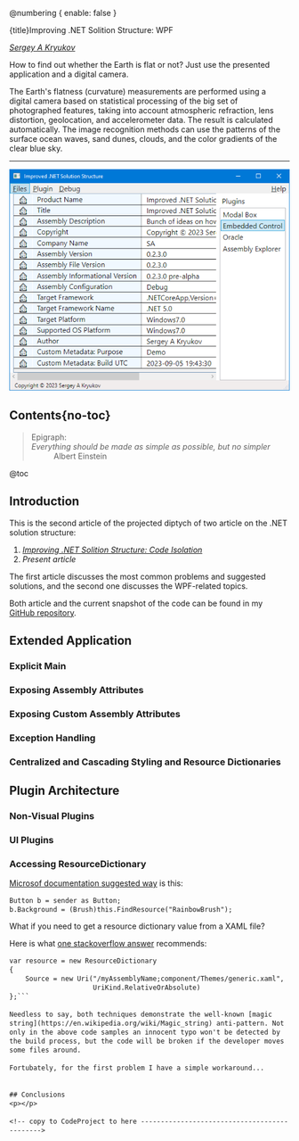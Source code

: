 ﻿@numbering {
    enable: false
}

{title}Improving .NET Solition Structure: WPF

[*Sergey A Kryukov*](https://www.SAKryukov.org)

How to find out whether the Earth is flat or not? Just use the presented application and a digital camera.

The Earth's flatness (curvature) measurements are performed using a digital camera based on statistical processing of the big set of photographed features, taking into account atmospheric refraction, lens distortion, geolocation, and accelerometer data. The result is calculated automatically. The image recognition methods can use the patterns of the surface ocean waves, sand dunes, clouds, and the color gradients of the clear blue sky.

<!-- <h2>Contents</h2> is not Markdown element, just to avoid adding it to TOC -->
<!-- change style in next line <ul> to <ul style="list-style-type: none"> -->
<!--
For CodeProject, makes sure there are no HTML comments in the area to past!


--> 
---
<!-- copy to CodeProject from here 
αβγδΔπ
------------------------------------------->
![Demo application](application.png)

## Contents{no-toc}


<blockquote id="epigraph" class="FQ"><div class="FQA">Epigraph:</div>
<dt><i>Everything should be made as simple as possible, but no simpler</i></dt>
<dd>Albert Einstein</dd>
</blockquote>

@toc

## Introduction

This is the second article of the projected diptych of two article on the .NET solution structure:

1. *[Improving .NET Solition Structure: Code Isolation](https://www.codeproject.com/???)*
2. *Present article*

The first article discusses the most common problems and suggested solutions, and the second one discusses the WPF-related topics.

Both article and the current snapshot of the code can be found in my [GitHub repository](https://github.com/SAKryukov/dotnet-solution-structure).

## Extended Application

### Explicit Main
### Exposing Assembly Attributes 
### Exposing Custom Assembly Attributes
### Exception Handling

### Centralized and Cascading Styling and Resource Dictionaries

## Plugin Architecture
### Non-Visual Plugins
### UI Plugins

### Accessing ResourceDictionary

[Microsof documentation suggested way](https://learn.microsoft.com/en-us/dotnet/desktop/wpf/systems/xaml-resources-and-code?view=netdesktop-7.0#accessing-resources-from-code) is this:

```{lang=C#}{id=code-resource-lookup}
Button b = sender as Button;
b.Background = (Brush)this.FindResource("RainbowBrush");
```
What if you need to get a resource dictionary value from a XAML file?

Here is what [one stackoverflow answer](https://stackoverflow.com/a/3553781) recommends:

```{lang=C#}{id=code-find-resource-dictionary}
var resource = new ResourceDictionary
{
    Source = new Uri("/myAssemblyName;component/Themes/generic.xaml",
                     UriKind.RelativeOrAbsolute)
};```

Needless to say, both techniques demonstrate the well-known [magic string](https://en.wikipedia.org/wiki/Magic_string) anti-pattern. Not only in the above code samples an innocent typo won't be detected by the build process, but the code will be broken if the developer moves some files around.

Fortubately, for the first problem I have a simple workaround...


## Conclusions
<p></p>

<!-- copy to CodeProject to here --------------------------------------------->
